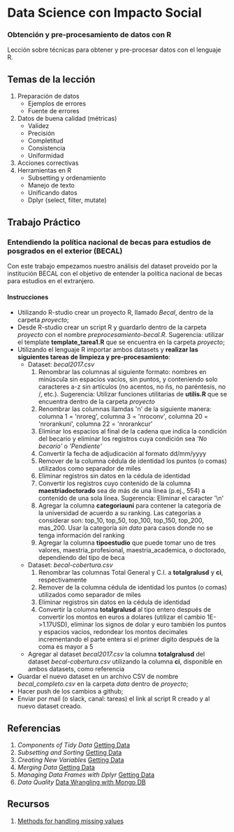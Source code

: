 # Data Science con Impacto Social

### Obtención y pre-procesamiento de datos con R

Lección sobre técnicas para obtener y pre-procesar datos con el lenguaje R.

## Temas de la lección

1. Preparación de datos
	+ Ejemplos de errores
	+ Fuente de errores
2. Datos de buena calidad (métricas)
	+ Validez
	+ Precisión
	+ Completitud
	+ Consistencia
	+ Uniformidad
3. Acciones correctivas
4. Herramientas en R
	+ Subsetting y ordenamiento
	+ Manejo de texto
	+ Unificando datos
	+ Dplyr (select, filter, mutate)

## Trabajo Práctico

### Entendiendo la política nacional de becas para estudios de posgrados en el exterior (BECAL)

Con este trabajo empezamos nuestro análisis del dataset proveído por la institución BECAL con el objetivo de entender la política nacional de becas para estudios en el extranjero.

#### Instrucciones

* Utilizando R-studio crear un proyecto R, llamado _Becal_, dentro de la carpeta _proyecto_;
* Desde R-studio crear un script R y guardarlo dentro de la carpeta _proyecto_ con el nombre _preprocesamiento-becal.R_. Sugerencia: utilizar el template **template_tarea1.R** que se encuentra en la carpeta _proyecto_;
* Utilizando el lenguaje R importar ambos datasets y **realizar las siguientes tareas de limpieza y pre-procesamiento**:
	+ Dataset: _becal2017.csv_
		1. Renombrar las columnas al siguiente formato: nombres en minúscula sin espacios vacíos, sin puntos, y conteniendo solo caracteres a-z sin artículos (no acentos, no ñs, no paréntesis, no /, etc.). Sugerencia: Utilizar funciones utilitarias de **utilis.R** que se encuentra dentro de la carpeta _proyecto_
		2. Renombrar las columnas llamdas 'n' de la siguiente manera: columna 1 = 'nroreg', columna 3 = 'nroconv', columna 20 = 'nrorankuni', columna 22 = 'nrorankcur'
		3. Eliminar los espacios al final de la cadena que indica la condición del becario y eliminar los registros cuya condición sea _'No becario'_ o _'Pendiente'_
		4. Convertir la fecha de adjudicación al formato dd/mm/yyyy
		5. Remover de la columna cédula de identidad los puntos (o comas) utilizados como separador de miles
		6. Eliminar registros sin datos en la cédula de identidad
		7. Convertir los registros cuyo contenido de la columna **maestriadoctorado** sea de más de una línea (p.ej., 554) a contenido de una sola línea. Sugerencia: Eliminar el caracter '\n'
		8. Agregar la columna **categoriauni** para contener la categoría de la universidad de acuerdo a su ranking. Las categorías a considerar son: top_10, top_50, top_100, top_150, top_200, mas_200. Usar la categoría _sin dato_ para casos donde no se tenga información del ranking
		9. Agregar la columna **tipoestudio** que puede tomar uno de tres valores, maestria_profesional, maestria_academica, o doctorado, dependiendo del tipo de beca
	+ Dataset: _becal-cobertura.csv_
		1. Renombrar las columnas Total General y C.I. a **totalgralusd** y **ci**, respectivamente 
		2. Remover de la columna cédula de identidad los puntos (o comas) utilizados como separador de miles
		3. Eliminar registros sin datos en la cédula de identidad
		4. Convertir la columna **totalgralusd** al tipo entero después de convertir los montos en euros a dolares (utilizar el cambio 1E->1.17USD), eliminar los signos de dolar y euro también los puntos y espacios vacios, redondear los montos decimales incrementando el parte entera si el primer digito después de la coma es mayor a 5 
	+ Agregar al dataset _becal2017.csv_ la columna **totalgralusd** del dataset _becal-cobertura.csv_ utilizando la columna **ci**, disponible en ambos datasets, como referencia
* Guardar el nuevo dataset en un archivo CSV de nombre _becal_completo.csv_ en la carpeta _data_ dentro de _proyecto_;
* Hacer push de los cambios a github;
* Enviar por mail (o slack, canal: tareas) el link al script R creado y al nuevo dataset creado.

## Referencias

1. _Components of Tidy Data_ [Getting Data](https://github.com/DataScienceSpecialization/courses/blob/master/03_GettingData/01_03_componentsOfTidyData/index.Rmd)
2. _Subsetting and Sorting_ [Getting Data](https://github.com/DataScienceSpecialization/courses/blob/master/03_GettingData/03_01_subsettingAndSorting/index.Rmd)
3. _Creating New Variables_ [Getting Data](https://github.com/DataScienceSpecialization/courses/blob/master/03_GettingData/03_03_creatingNewVariables/index.Rmd)
4. _Merging Data_ [Getting Data](https://github.com/DataScienceSpecialization/courses/blob/master/03_GettingData/03_05_mergingData/index.Rmd)
5. _Managing Data Frames with Dplyr_ [Getting Data](https://github.com/DataScienceSpecialization/courses/blob/master/03_GettingData/dplyr/dplyr.pdf)
6. _Data Quality_ [Data Wrangling with Mongo DB](https://www.udacity.com/course/data-wrangling-with-mongodb--ud032)

## Recursos

1. [Methods for handling missing values](https://gallery.cortanaintelligence.com/Experiment/Methods-for-handling-missing-values-1)